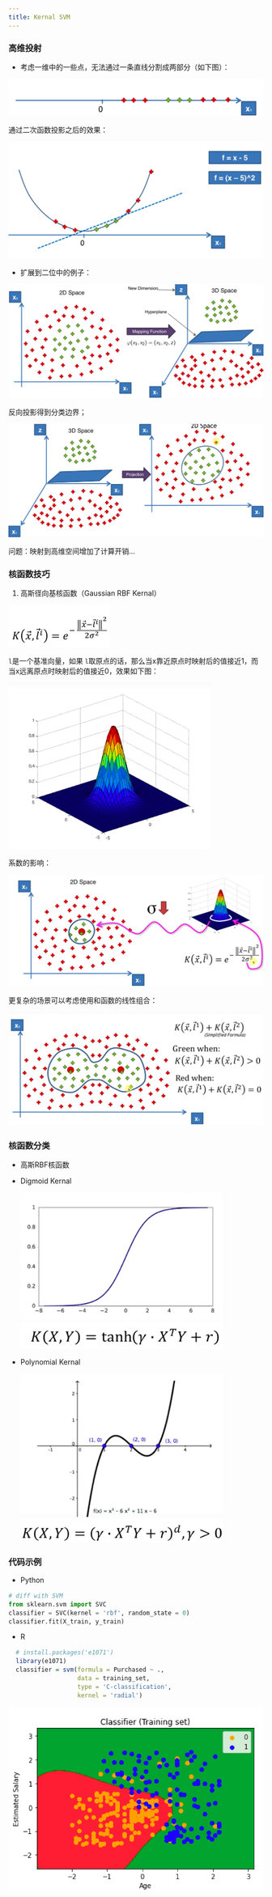 ```yaml
---
title: Kernal SVM
---
```

### 高维投射

- 考虑一维中的一些点，无法通过一条直线分割成两部分（如下图）：

![1682314733614](./image/Kernal_SVM/1682314733614.png)

通过二次函数投影之后的效果：

![1682314902118](./image/Kernal_SVM/1682314902118.png)

- 扩展到二位中的例子：

![1682315131975](./image/Kernal_SVM/1682315131975.png)

反向投影得到分类边界；

![1682315238641](./image/Kernal_SVM/1682315238641.png)

问题：映射到高维空间增加了计算开销...

### 核函数技巧

1. 高斯径向基核函数（Gaussian RBF Kernal）

<img src="./image/Kernal_SVM/1682400248122.png" width=200>

`l`是一个基准向量，如果 `l`取原点的话，那么当x靠近原点时映射后的值接近1，而当x远离原点时映射后的值接近0，效果如下图：

<img src="./image/Kernal_SVM/1682400388518.png" width=400 />

系数的影响：

![1682400635166](./image/Kernal_SVM/1682400635166.png)

更复杂的场景可以考虑使用和函数的线性组合：

![1682400913260](./image/Kernal_SVM/1682400913260.png)

### 核函数分类

- 高斯RBF核函数
- Digmoid Kernal

  <img src="./image/Kernal_SVM/1683273883979.png" width="400" />

  <img src="./image/Kernal_SVM/1683273924997.png" width="400" />
- Polynomial Kernal

  <img src="./image/Kernal_SVM/1683273975313.png" width="400" />

  <img src="./image/Kernal_SVM/1683274012795.png" width="400" />

### 代码示例

- Python

```python
# diff with SVM
from sklearn.svm import SVC
classifier = SVC(kernel = 'rbf', random_state = 0)
classifier.fit(X_train, y_train)
```

- R

```r
  # install.packages('e1071') 
  library(e1071)
  classifier = svm(formula = Purchased ~ .,
                   data = training_set,
                   type = 'C-classification',
                   kernel = 'radial')
```

![1683276572766](./image/Kernal_SVM/1683276572766.png)
